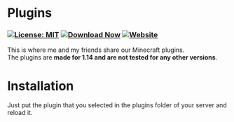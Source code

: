 # Plugins
### [![License: MIT](https://img.shields.io/badge/License-MIT-red.svg)](https://github.com/colonel260/Plugins/blob/master/LICENSE) [![Download Now](https://badgen.net/badge/Download/Now/blue)](https://github.com/colonel260/Plugins/tree/master/Plugins) [![Website](https://img.shields.io/website?url=https%3A%2F%2Fcolonel260.github.io%2FPlugins%2F)](https://colonel260.github.io/Plugins/)  
This is where me and my friends share our Minecraft plugins.  
The plugins are **made for 1.14 and are not tested for any other versions**.

# Installation
Just put the plugin that you selected in the plugins folder of your server and reload it.  
